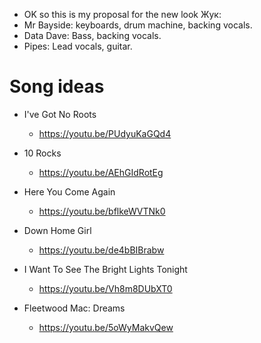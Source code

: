 - OK so this is my proposal for the new look Жук:
- Mr Bayside: keyboards, drum machine, backing vocals.
- Data Dave: Bass, backing vocals.
- Pipes: Lead vocals, guitar.

# Song ideas

- I've Got No Roots
    - https://youtu.be/PUdyuKaGQd4
- 10 Rocks
    - https://youtu.be/AEhGIdRotEg
- Here You Come Again
    - https://youtu.be/bflkeWVTNk0
- Down Home Girl
    - https://youtu.be/de4bBIBrabw
- I Want To See The Bright Lights Tonight
    - https://youtu.be/Vh8m8DUbXT0


- Fleetwood Mac: Dreams
    - https://youtu.be/5oWyMakvQew
